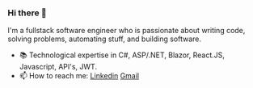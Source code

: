 ### Hi there 👋

I'm a fullstack software engineer who is passionate about writing code, solving problems, automating stuff, and building software.

- 📚 Technological expertise in C#, ASP/.NET, Blazor, React.JS, Javascript, API's, JWT.
- 📫 How to reach me: [Linkedin](https://www.linkedin.com/in/justinpaulosolo) [Gmail](mailto:justinpaulosolo@gmail.com)
